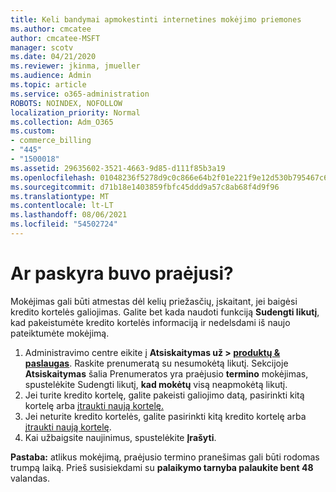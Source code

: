 ```yaml
---
title: Keli bandymai apmokestinti internetines mokėjimo priemones
ms.author: cmcatee
author: cmcatee-MSFT
manager: scotv
ms.date: 04/21/2020
ms.reviewer: jkinma, jmueller
ms.audience: Admin
ms.topic: article
ms.service: o365-administration
ROBOTS: NOINDEX, NOFOLLOW
localization_priority: Normal
ms.collection: Adm_O365
ms.custom:
- commerce_billing
- "445"
- "1500018"
ms.assetid: 29635602-3521-4663-9d85-d111f85b3a19
ms.openlocfilehash: 01048236f5278d9c0c866e64b2f01e221f9e12d530b795467c638387b111d85e
ms.sourcegitcommit: d71b18e1403859fbfc45ddd9a57c8ab68f4d9f96
ms.translationtype: MT
ms.contentlocale: lt-LT
ms.lasthandoff: 08/06/2021
ms.locfileid: "54502724"
---
```

# <a name="past-due-account"></a>Ar paskyra buvo praėjusi?

Mokėjimas gali būti atmestas dėl kelių priežasčių, įskaitant, jei baigėsi kredito kortelės galiojimas. Galite bet kada naudoti funkciją **Sudengti likutį**, kad pakeistumėte kredito kortelės informaciją ir nedelsdami iš naujo pateiktumėte mokėjimą.

1. Administravimo centre eikite į **Atsiskaitymas už > [produktų & paslaugas](https://go.microsoft.com/fwlink/p/?linkid=842054)**.
Raskite prenumeratą su nesumokėtą likutį. Sekcijoje **Atsiskaitymas** šalia Prenumeratos yra praėjusio **termino** mokėjimas, spustelėkite Sudengti likutį, **kad mokėtų** visą neapmokėtą likutį.
2. Jei turite kredito kortelę, galite pakeisti galiojimo datą, pasirinkti kitą kortelę arba [įtraukti naują kortelę.](/microsoft-365/commerce/billing-and-payments/manage-payment-methods)
3. Jei neturite kredito kortelės, galite pasirinkti kitą kredito kortelę arba [įtraukti naują kortelę](/microsoft-365/commerce/billing-and-payments/manage-payment-methods).
4. Kai užbaigsite naujinimus, spustelėkite **Įrašyti**.

**Pastaba:** atlikus mokėjimą, praėjusio termino pranešimas gali būti rodomas trumpą laiką. Prieš susisiekdami su **palaikymo tarnyba palaukite bent 48** valandas.
